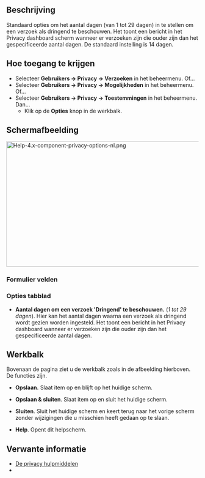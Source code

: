 <!-- Filename: Help4.x:Privacy:_Options / Display title: Privacy: Opties -->

## Beschrijving

Standaard opties om het aantal dagen (van 1 tot 29 dagen) in te stellen
om een verzoek als dringend te beschouwen. Het toont een bericht in het
Privacy dashboard scherm wanneer er verzoeken zijn die ouder zijn dan
het gespecificeerde aantal dagen. De standaard instelling is 14 dagen.

## Hoe toegang te krijgen

- Selecteer **Gebruikers **→** Privacy **→** Verzoeken** in het
  beheermenu. Of...
- Selecteer **Gebruikers **→** Privacy **→** Mogelijkheden** in het
  beheermenu. Of...
- Selecteer **Gebruikers **→** Privacy **→** Toestemmingen** in het
  beheermenu. Dan...
  - Klik op de **Opties** knop in de werkbalk.

## Schermafbeelding

<img
src="https://docs.joomla.org/images/thumb/d/d9/Help-4.x-component-privacy-options-nl.png/800px-Help-4.x-component-privacy-options-nl.png"
decoding="async"
srcset="https://docs.joomla.org/images/d/d9/Help-4.x-component-privacy-options-nl.png 1.5x"
data-file-width="1170" data-file-height="479" width="800" height="328"
alt="Help-4.x-component-privacy-options-nl.png" />

### Formulier velden

### Opties tabblad

- **Aantal dagen om een verzoek 'Dringend' te beschouwen.** (*1 tot 29
  dagen*). Hier kan het aantal dagen waarna een verzoek als dringend
  wordt gezien worden ingesteld. Het toont een bericht in het Privacy
  dashboard wanneer er verzoeken zijn die ouder zijn dan het
  gespecificeerde aantal dagen.

## Werkbalk

Bovenaan de pagina ziet u de werkbalk zoals in de afbeelding hierboven.
De functies zijn.

- **Opslaan.** Slaat item op en blijft op het huidige scherm.

<!-- -->

- **Opslaan & sluiten**. Slaat item op en sluit het huidige scherm.

<!-- -->

- **Sluiten**. Sluit het huidige scherm en keert terug naar het vorige
  scherm zonder wijzigingen die u misschien heeft gedaan op te slaan.

<!-- -->

- **Help**. Opent dit helpscherm.

## Verwante informatie

- [De privacy
  hulpmiddelen](https://docs.joomla.org/J3.x:Privacy/nl "J3.x:Privacy/nl")
- 
